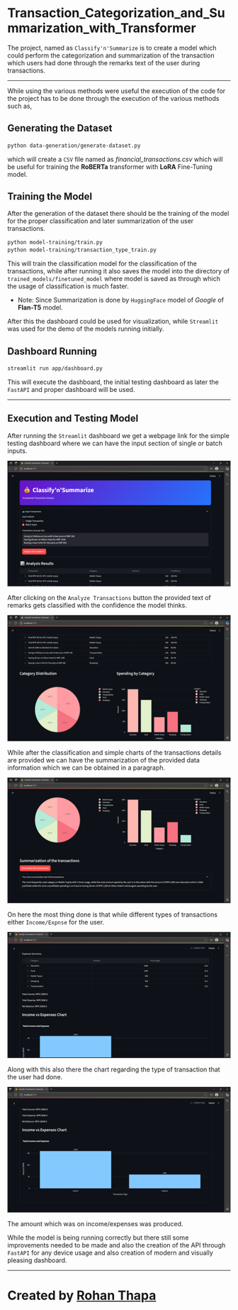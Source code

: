 # Transaction_Categorization_and_Summarization_with_Transformer
The project, named as `Classify'n'Summarize` is to create a model which could perform the categorization and summarization of the transaction which users had done through the remarks text of the user during transactions.

---

While using the various methods were useful the execution of the code for the project has to be done through the execution of the various methods such as,

## Generating the Dataset
```bash
python data-generation/generate-dataset.py
```
which will create a `CSV` file named as _financial_transactions.csv_ which will be useful for training the **RoBERTa** transformer with **LoRA** Fine-Tuning model.

## Training the Model
After the generation of the dataset there should be the training of the model for the proper classification and later summarization of the user transactions.
```bash
python model-training/train.py
python model-training/transaction_type_train.py
```
This will train the classification model for the classification of the transactions, while after running it also saves the model into the directory of 
`trained_models/finetuned_model` where model is saved as through which the usage of classification is much faster.

- Note: Since Summarization is done by `HuggingFace` model of _Google_ of **Flan-T5** model.

After this the dashboard could be used for visualization, while `Streamlit` was used for the demo of the models running initially.

## Dashboard Running
```bash
streamlit run app/dashboard.py
```

This will execute the dashboard, the initial testing dashboard as later the `FastAPI` and proper dashboard will be used.

---

## Execution and Testing Model

After running the `Streamlit` dashboard we get a webpage link for the simple testing dashboard where we can have the input section of single or batch inputs.

![User Inputs](pictures/user_inputs.png)

After clicking on the `Analyze Transactions` button the provided text of remarks gets classified with the confidence the model thinks.

![Classification](pictures/classification.png)

While after the classification and simple charts of the transactions details are provided we can have the summarization of the provided data information which we can be obtained in a paragraph.

![Summarization](pictures/summarization.png)

On here the most thing done is that while different types of transactions either `Income/Expnse` for the user.

![Types of Transactions](pictures/summarization_on_types.png)

Along with this also there the chart regarding the type of transaction that the user had done.

![Chart of transactions type with amount](pictures/chart_for_transaction_type.png)

The amount which was on income/expenses was produced.

While the model is being running correctly but there still some improvements needed to be made and also the creation of the API through `FastAPI` for any device usage and also creation of modern and 
visually pleasing dashboard.

---

# Created by [Rohan Thapa](https://github.com/Rohan-Thapa)

